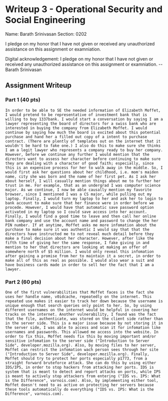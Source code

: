 # Writeup 3 - Operational Security and Social Engineering

Name: Barath Srinivasan
Section: 0202

I pledge on my honor that I have not given or received any unauthorized assistance on this assignment or examniation.

Digital acknowledgement: I pledge on my honor that I have not given or received any unauthorized assistance on this assignment or examniation. -- Barath Srinivasan

## Assignment Writeup

### Part 1 (40 pts)

    In order to be able to SE the needed information of Elizabeth Moffet, I would pretend to be representative of investment bank that is willing to buy 1337bank. I would start a conversation by saying I am a lawyer representing the board of directors for a swiss bank who are interested in buying the company from Elizabeth Moffet. I would continue by saying how much the board is excited about this potential purchase and hand her a filled out copy of a intent to purchase contract. (There are plently of templates out on the internet that it wouldn't be hard to fake one.) I also do this to make sure she thinks I am a legit lawyer who represents a company ready to buy her company. However, before we continue any further I would mention that the directors want to assess her character before continuing to make sure they are dealing with a character of good faith; especially, since this is an expensive process for her to walk away in the middle. So, I would first ask her questions about her childhood, i.e. mom's maiden name, city she was born and the name of her first pet. As I ask her about herself, I will casually mention things about me to further her trust in me. For example, that as an undergrad I was computer science major. As we continue, I now be able causally mention my favorite browser, since I mentioned I was a CS major, while pulling out my laptop. Finally, I would turn my laptop to her and ask her to login to bank account to make sure that her finance were in order before we procede. However, I would have that automatic save password option activated in my laptop so I could save access into her account. Finally, I would find a good time to leave and then call her online bank company and use the account name and password to change the her PIN number. If at anytime, Moffet asks me more infomation about the purchase to make sure it was authentic I would say that that the directors have instructed me to not reveal much detail before they make a final decision about her character. However, after like the fifth time of giving her the same response, I fake giving in and mention to her that directors are looking at making an offer of somewhere north of $5 million. I would only reveal this infomation after gaining a promise from her to maintain it a secret, in order to make all of this as real as possible. I would also wear a suit and have business cards made in order to sell her the fact that I am a lawyer.

### Part 2 (60 pts)

    One of the first vulnerabilities that Moffet faces is the fact she uses her handle name, v0idcache, repeatedly on the internet. This repeated use makes it easier to track her down because the username is unique enough that search queries only point to her. So, by using different usernames on the internet would be helpful in covering her tracks on the internet. Another vulnerability, I found was the fact that the file, authenticate, was stored on the client side rather than in the server side. This is a major issue because by not storing it in the server side, I was able to access and scan it for infomation like usernames and passwords. This allowed me access into the website. In order to fix this, Moffet needs fix this by moving important and/or sensitive infomation to the server side ("Introduction to Server Side", developer.mozilla.org). Also, by moving files to her server, Moffet can restrict the infomation wach person sees through her site ("Introduction to Server Side", developer.mozilla.org). Finally, Moffet should try to protect her ports especially p1773, from a straight forward bruteforce attack. She can do this by using either IDS/IPS, in order to stop hackers from attacking her ports. IDS is system that is meant to detect and report attacks on ports, while IPS is meant to actively stop attackers from entering ("IDS vs. IPS: What is the Difference", varnois.com). Also, by implementing either tool, Moffet doesn't need to as active on protecting her servers because these tools automatically do everything ("IDS vs. IPS: What is the Difference", varnois.com).